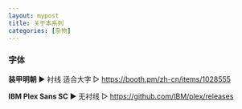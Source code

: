 ```yaml
---
layout: mypost
title: 关于本系列
categories: [杂物]
---
```


### 字体

**装甲明朝** ▶ 衬线 适合大字 ▷ https://booth.pm/zh-cn/items/1028555

**IBM Plex Sans SC** ▶ 无衬线 ▷ https://github.com/IBM/plex/releases
